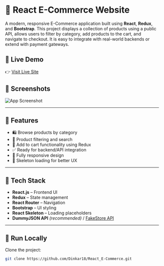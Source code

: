 # 🛒 React E-Commerce Website

A modern, responsive E-Commerce application built using **React**, **Redux**, and **Bootstrap**. This project displays a collection of products using a public API, allows users to filter by category, add products to the cart, and navigate to checkout. It is easy to integrate with real-world backends or extend with payment gateways.

## 🔗 Live Demo

👉 [Visit Live Site](https://e-commerce-shopp-karo.netlify.app/)

## 📸 Screenshots

![App Screenshot](https://i.ibb.co/fQ293tm/image.png)

---

## 🚀 Features

- 🛍 Browse products by category
- 🔎 Product filtering and search
- 🛒 Add to cart functionality using Redux
- ✅ Ready for backend/API integration
- 📱 Fully responsive design
- 🔧 Skeleton loading for better UX

---

## 🧰 Tech Stack

- **React.js** – Frontend UI
- **Redux** – State management
- **React Router** – Navigation
- **Bootstrap** – UI styling
- **React Skeleton** – Loading placeholders
- **DummyJSON API** *(recommended)* / [FakeStore API](https://fakestoreapi.com/)

---

## 🧪 Run Locally

Clone the project:

```bash
git clone https://github.com/Dinkar18/React_E-Commerce.git
